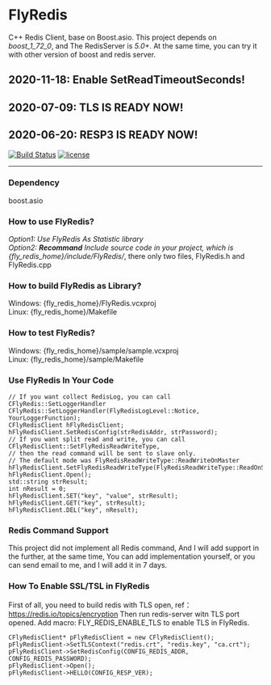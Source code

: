# FlyRedis
C++ Redis Client, base on Boost.asio.
This project depends on *boost_1_72_0*, and The RedisServer is *5.0+*. At the same time, you can try it with other version of boost and redis server.

## 2020-11-18: Enable SetReadTimeoutSeconds!
## 2020-07-09: TLS IS READY NOW! 
## 2020-06-20: RESP3 IS READY NOW! 


[![Build Status](https://travis-ci.com/icerlion/FlyRedis.svg?branch=master)](https://travis-ci.com/icerlion/FlyRedis)
[![license](https://img.shields.io/github/license/icerlion/FlyRedis.svg)](https://github.com/icerlion/FlyRedis/blob/master/LICENSE)


****

### Dependency
boost.asio

### How to use FlyRedis?

*Option1: Use FlyRedis As Statistic library*  
*Option2: ___Recommand___ Include source code in your project, which is {fly_redis_home}/include/FlyRedis/*, there only two files, FlyRedis.h and FlyRedis.cpp  

### How to build FlyRedis as Library?
Windows: {fly_redis_home}/FlyRedis.vcxproj    
Linux: {fly_redis_home}/Makefile    

### How to test FlyRedis?
Windows: {fly_redis_home}/sample/sample.vcxproj  
Linux: {fly_redis_home}/sample/Makefile  

### Use FlyRedis In Your Code

```
// If you want collect RedisLog, you can call CFlyRedis::SetLoggerHandler
CFlyRedis::SetLoggerHandler(FlyRedisLogLevel::Notice, YourLoggerFunction);
CFlyRedisClient hFlyRedisClient;
hFlyRedisClient.SetRedisConfig(strRedisAddr, strPassword);
// If you want split read and write, you can call CFlyRedisClient::SetFlyRedisReadWriteType, 
// then the read command will be sent to slave only.
// The default mode was FlyRedisReadWriteType::ReadWriteOnMaster
hFlyRedisClient.SetFlyRedisReadWriteType(FlyRedisReadWriteType::ReadOnSlaveWriteOnMaster);
hFlyRedisClient.Open();
std::string strResult;
int nResult = 0;
hFlyRedisClient.SET("key", "value", strResult);
hFlyRedisClient.GET("key", strResult);
hFlyRedisClient.DEL("key", nResult);
```

### Redis Command Support

This project did not implement all Redis command, And I will add support in the further, at the same time, You can add implementation yourself, or you can send email to me, and I will add it in 7 days.

### How To Enable SSL/TSL in FlyRedis

First of all, you need to build redis with TLS open, ref： https://redis.io/topics/encryption 
Then run redis-server witn TLS port opened.
Add macro: FLY_REDIS_ENABLE_TLS to enable TLS in FlyRedis.
```
CFlyRedisClient* pFlyRedisClient = new CFlyRedisClient();
pFlyRedisClient->SetTLSContext("redis.crt", "redis.key", "ca.crt");
pFlyRedisClient->SetRedisConfig(CONFIG_REDIS_ADDR, CONFIG_REDIS_PASSWORD);
pFlyRedisClient->Open();
pFlyRedisClient->HELLO(CONFIG_RESP_VER);
```